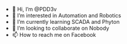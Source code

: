 - 👋 Hi, I’m @PDD3v
- 👀 I’m interested in Automation and Robotics
- 🌱 I’m currently learning SCADA and Phyton
- 💞️ I’m looking to collaborate on Nobody
- 📫 How to reach me on Facebook

